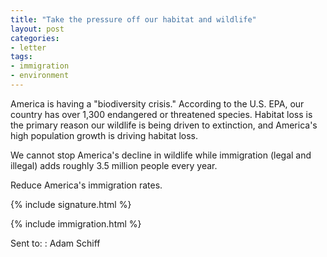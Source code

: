 ```yaml
---
title: "Take the pressure off our habitat and wildlife"
layout: post
categories:
- letter
tags:
- immigration
- environment
---
```


America is having a "biodiversity crisis." According to the U.S. EPA, our country has over 1,300 endangered or threatened species. Habitat loss is the primary reason our wildlife is being driven to extinction, and America's high population growth is driving habitat loss.

We cannot stop America's decline in wildlife while immigration (legal and illegal) adds roughly 3.5 million people every year.

Reduce America's immigration rates.

{% include signature.html %}

{% include immigration.html %}

Sent to:
: Adam Schiff
